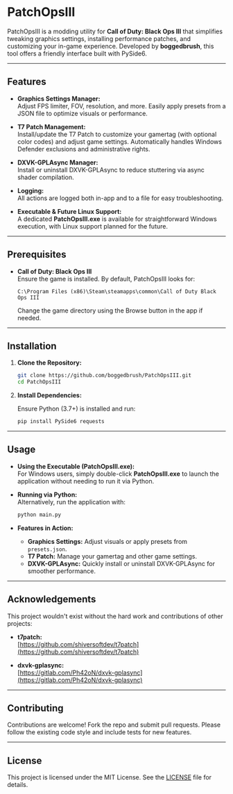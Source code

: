 # PatchOpsIII

PatchOpsIII is a modding utility for **Call of Duty: Black Ops III** that simplifies tweaking graphics settings, installing performance patches, and customizing your in-game experience. Developed by **boggedbrush**, this tool offers a friendly interface built with PySide6.

---

## Features

- **Graphics Settings Manager:**  
  Adjust FPS limiter, FOV, resolution, and more. Easily apply presets from a JSON file to optimize visuals or performance.

- **T7 Patch Management:**  
  Install/update the T7 Patch to customize your gamertag (with optional color codes) and adjust game settings. Automatically handles Windows Defender exclusions and administrative rights.

- **DXVK-GPLAsync Manager:**  
  Install or uninstall DXVK-GPLAsync to reduce stuttering via async shader compilation.

- **Logging:**  
  All actions are logged both in-app and to a file for easy troubleshooting.

- **Executable & Future Linux Support:**  
  A dedicated **PatchOpsIII.exe** is available for straightforward Windows execution, with Linux support planned for the future.

---

## Prerequisites

- **Call of Duty: Black Ops III**  
  Ensure the game is installed. By default, PatchOpsIII looks for:
  ```
  C:\Program Files (x86)\Steam\steamapps\common\Call of Duty Black Ops III
  ```
  Change the game directory using the Browse button in the app if needed.

---

## Installation

1. **Clone the Repository:**

   ```bash
   git clone https://github.com/boggedbrush/PatchOpsIII.git
   cd PatchOpsIII
   ```

2. **Install Dependencies:**

   Ensure Python (3.7+) is installed and run:

   ```bash
   pip install PySide6 requests
   ```

---

## Usage

- **Using the Executable (PatchOpsIII.exe):**  
  For Windows users, simply double-click **PatchOpsIII.exe** to launch the application without needing to run it via Python.

- **Running via Python:**  
  Alternatively, run the application with:

  ```bash
  python main.py
  ```

- **Features in Action:**  
  - **Graphics Settings:** Adjust visuals or apply presets from `presets.json`.
  - **T7 Patch:** Manage your gamertag and other game settings.
  - **DXVK-GPLAsync:** Quickly install or uninstall DXVK-GPLAsync for smoother performance.

---

## Acknowledgements

This project wouldn't exist without the hard work and contributions of other projects:

- **t7patch:**  
  [https://github.com/shiversoftdev/t7patch](https://github.com/shiversoftdev/t7patch)

- **dxvk-gplasync:**  
  [https://gitlab.com/Ph42oN/dxvk-gplasync](https://gitlab.com/Ph42oN/dxvk-gplasync)

---

## Contributing

Contributions are welcome! Fork the repo and submit pull requests. Please follow the existing code style and include tests for new features.

---

## License

This project is licensed under the MIT License. See the [LICENSE](LICENSE) file for details.
